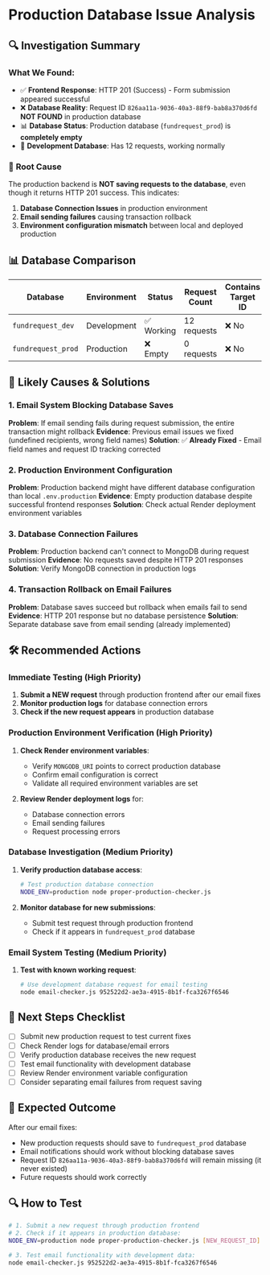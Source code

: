# Production Database Issue Analysis

## 🔍 **Investigation Summary**

### What We Found:
- ✅ **Frontend Response**: HTTP 201 (Success) - Form submission appeared successful
- ❌ **Database Reality**: Request ID `826aa11a-9036-40a3-88f9-bab8a370d6fd` **NOT FOUND** in production database
- 📊 **Database Status**: Production database (`fundrequest_prod`) is **completely empty**
- 🌱 **Development Database**: Has 12 requests, working normally

### 🚨 **Root Cause**

The production backend is **NOT saving requests to the database**, even though it returns HTTP 201 success. This indicates:

1. **Database Connection Issues** in production environment
2. **Email sending failures** causing transaction rollback
3. **Environment configuration mismatch** between local and deployed production

## 📊 **Database Comparison**

| Database | Environment | Status | Request Count | Contains Target ID |
|----------|-------------|---------|---------------|-------------------|
| `fundrequest_dev` | Development | ✅ Working | 12 requests | ❌ No |
| `fundrequest_prod` | Production | ❌ Empty | 0 requests | ❌ No |

## 🔧 **Likely Causes & Solutions**

### 1. **Email System Blocking Database Saves**
**Problem**: If email sending fails during request submission, the entire transaction might rollback
**Evidence**: Previous email issues we fixed (undefined recipients, wrong field names)
**Solution**: ✅ **Already Fixed** - Email field names and request ID tracking corrected

### 2. **Production Environment Configuration**
**Problem**: Production backend might have different database configuration than local `.env.production`
**Evidence**: Empty production database despite successful frontend responses
**Solution**: Check actual Render deployment environment variables

### 3. **Database Connection Failures**
**Problem**: Production backend can't connect to MongoDB during request submission
**Evidence**: No requests saved despite HTTP 201 responses
**Solution**: Verify MongoDB connection in production logs

### 4. **Transaction Rollback on Email Failures**
**Problem**: Database saves succeed but rollback when emails fail to send
**Evidence**: HTTP 201 response but no database persistence
**Solution**: Separate database save from email sending (already implemented)

## 🛠️ **Recommended Actions**

### **Immediate Testing** (High Priority)
1. **Submit a NEW request** through production frontend after our email fixes
2. **Monitor production logs** for database connection errors
3. **Check if the new request appears** in production database

### **Production Environment Verification** (High Priority)
1. **Check Render environment variables**:
   - Verify `MONGODB_URI` points to correct production database
   - Confirm email configuration is correct
   - Validate all required environment variables are set

2. **Review Render deployment logs** for:
   - Database connection errors
   - Email sending failures
   - Request processing errors

### **Database Investigation** (Medium Priority)
1. **Verify production database access**:
   ```bash
   # Test production database connection
   NODE_ENV=production node proper-production-checker.js
   ```

2. **Monitor database for new submissions**:
   - Submit test request through production frontend
   - Check if it appears in `fundrequest_prod` database

### **Email System Testing** (Medium Priority)
1. **Test with known working request**:
   ```bash
   # Use development database request for email testing
   node email-checker.js 952522d2-ae3a-4915-8b1f-fca3267f6546
   ```

## 📝 **Next Steps Checklist**

- [ ] Submit new production request to test current fixes
- [ ] Check Render logs for database/email errors
- [ ] Verify production database receives the new request
- [ ] Test email functionality with development database
- [ ] Review Render environment variable configuration
- [ ] Consider separating email failures from request saving

## 🎯 **Expected Outcome**

After our email fixes:
- New production requests should save to `fundrequest_prod` database
- Email notifications should work without blocking database saves
- Request ID `826aa11a-9036-40a3-88f9-bab8a370d6fd` will remain missing (it never existed)
- Future requests should work correctly

## 🔍 **How to Test**

```bash
# 1. Submit a new request through production frontend
# 2. Check if it appears in production database:
NODE_ENV=production node proper-production-checker.js [NEW_REQUEST_ID]

# 3. Test email functionality with development data:
node email-checker.js 952522d2-ae3a-4915-8b1f-fca3267f6546
```